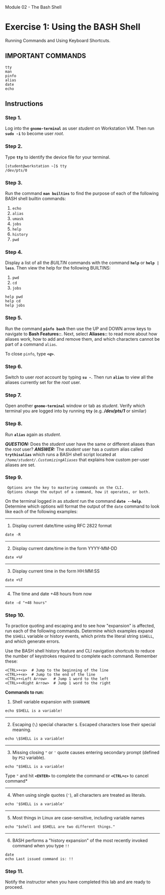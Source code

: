 Module 02 - The Bash Shell



# Exercise 1: Using the BASH Shell


Running Commands and Using Keyboard Shortcuts.


## IMPORTANT COMMANDS



```console
tty
man
pinfo
alias
date
echo
```



## Instructions



### Step 1. 

Log into the **`gnome-terminal`** as user *student* on Workstation VM.
Then run **`sudo -i`** to become user *root*.

### Step 2.

Type **`tty`** to identify the device file for your terminal.


```console
[student@workstation ~]$ tty
/dev/pts/0
```

### Step 3.

Run the command **`man builtins`** to find the purpose of each of the following BASH shell builtin commands: 
1. `echo` 
2. `alias`
3. `umask`
4. `jobs`
5. `help`
6. `history`
7. `pwd`

### Step 4.
Display a list of all the *BUILTIN* commands with the command **`help`** or **`help | less`**.
Then view the help for the following BUILTINS:
1. `pwd`
2. `cd`
3. `jobs`

```console
help pwd
help cd
help jobs
```


### Step 5.

Run the command **`pinfo bash`** then use the UP and DOWN arrow keys to navigate to **Bash Features::**. 
Next, select **Aliases::** to read more about how aliases work, how to add and remove them, and which characters cannot be part of a command `alias`. 
    
To close `pinfo`, type ***`<q>`***.

    
### Step 6.

Switch to user *root* account by typing **`su -`**. 
Then run **`alias`** to view all the aliases currently set for the *root* user.


### Step 7.

Open another **`gnome-terminal`** window or tab as *student*.
Verify which terminal you are logged into by running  **`tty`** (e.g.  ***/dev/pts/1*** or similar)


### Step 8.

Run **`alias`** again as *student*.

***QUESTION:***  Does the *student* user have the same or different aliases than the *root* user?
***ANSWER:***  The *student* user has a custom alias called **`trythisalias`** which runs a BASH shell script located at *`/home/student/.CustomizingAliases`* that explains how custom per-user aliases are set.


### Step 9.

     Options are the key to mastering commands on the CLI. 
     Options change the output of a command, how it operates, or both.
     
On the terminal logged in as *student* run the command **`date --help`**. 
Determine which options will format the output of the `date` command to look like each of the following examples:

-----
1. Display current date/time using RFC 2822 format

```console
date -R
```

-----
2. Display current date/time in the form YYYY-MM-DD

```console
date +%F
```

-----
3. Display current time in the form HH:MM:SS

```console
date +%T
```

-----
4. The time and date +48 hours from now

```console
date -d "+48 hours"
```


### Step 10.

To practice quoting and escaping and to see how "expansion" is affected, run each of the following commands. 
Determine which examples expand the `$SHELL` variable or history events, which prints the literal string `$SHELL`, and which generate errors.

Use the BASH shell history feature and CLI navigation shortcuts to reduce the number of keystrokes required to complete each command.  Remember these:
```
<CTRL>+<a>  # Jump to the beginning of the line 
<CTRL>+<e>  # Jump to the end of the line
<CTRL>+<Left Arrow>   # Jump 1 word to the left
<CTRL>+<Right Arrow>  # Jump 1 word to the right
```

**Commands to run:**

1. Shell variable expansion with `$VARNAME`
     
```console
echo $SHELL is a variable!
```

-----
2. Escaping (`\`) special character `$`. Escaped characters lose their special meaning.
     
```console
echo \$SHELL is a variable!
```

-----
3. Missing closing `"` or `'` quote causes entering secondary prompt (defined by `PS2` variable). 
     
```console
echo "$SHELL is a variable!
```

Type `"` and hit **`<ENTER>`** to complete the command or **`<CTRL+c>`** to cancel command*

-----
4. When using single quotes (`'`), all characters are treated as literals.
     
```console
echo '$SHELL is a variable'
```

-----
5. Most things in Linux are case-sensitive, including variable names
     
```console
echo "$shell and $SHELL are two different things."
```

-----
6. BASH performs a "history expansion" of the most recently invoked command when you type `!!`
     
```console
date
echo Last issued command is: !!
```


### Step 11.

Notify the instructor when you have completed this lab and are ready to proceed.
